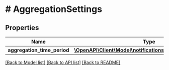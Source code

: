 # # AggregationSettings

## Properties

Name | Type | Description | Notes
------------ | ------------- | ------------- | -------------
**aggregation_time_period** | [**\OpenAPI\Client\Model\notifications\AggregationTimePeriod**](AggregationTimePeriod.md) |  |

[[Back to Model list]](../../README.md#models) [[Back to API list]](../../README.md#endpoints) [[Back to README]](../../README.md)
